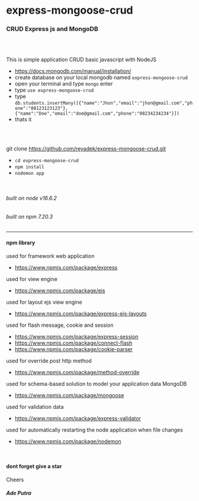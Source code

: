 # express-mongoose-crud

### CRUD Express js and MongoDB

<br />
<br />

This is simple application CRUD basic javascript with NodeJS
- https://docs.mongodb.com/manual/installation/
- create database on your local mongodb named `express-mongoose-crud`
- open your terminal and type `mongo` enter
- type `use express-mongoose-crud`
- type `db.students.insertMany([{"name":"Jhon","email":"jhon@gmail.com","phone":"08123123123"},{"name":"Doe","email":"doe@gmail.com","phone":"08234234234"}])`
- thats it


<br />
<br />

git clone https://github.com/reyadek/express-mongoose-crud.git
- `cd express-mongoose-crud`
- `npm install`
- `nodemon app`



<br />

###### built on node v16.6.2
###### built on npm 7.20.3

-----------

#### npm library
used for framework web application
- https://www.npmjs.com/package/express

used for view engine
- https://www.npmjs.com/package/ejs

used for layout ejs view engine
- https://www.npmjs.com/package/express-ejs-layouts

used for flash message, cookie and session
- https://www.npmjs.com/package/express-session
- https://www.npmjs.com/package/connect-flash
- https://www.npmjs.com/package/cookie-parser

used for override post http method
- https://www.npmjs.com/package/method-override

used for schema-based solution to model your application data MongoDB
- https://www.npmjs.com/package/mongoose

used for validation data
- https://www.npmjs.com/package/express-validator

used for automatically restarting the node application when file changes
- https://www.npmjs.com/package/nodemon

<br/>

#### dont forget give a star

Cheers
##### Ade Putra
